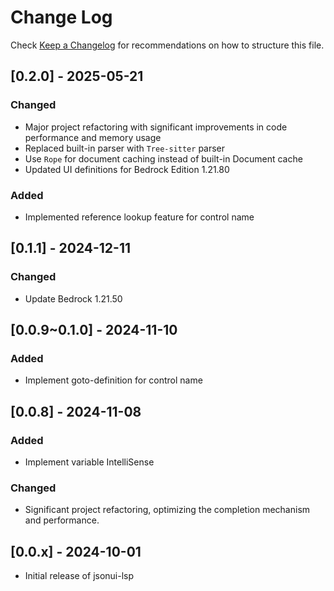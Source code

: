 # Change Log
Check [Keep a Changelog](http://keepachangelog.com/) for recommendations on how to structure this file.

## [0.2.0] - 2025-05-21

### Changed
- Major project refactoring with significant improvements in code performance and memory usage
- Replaced built-in parser with `Tree-sitter` parser
- Use `Rope` for document caching instead of built-in Document cache
- Updated UI definitions for Bedrock Edition 1.21.80

### Added
- Implemented reference lookup feature for control name
  
## [0.1.1] - 2024-12-11
### Changed
- Update Bedrock 1.21.50

## [0.0.9~0.1.0] - 2024-11-10

### Added

- Implement goto-definition for control name

## [0.0.8] - 2024-11-08

### Added

- Implement variable IntelliSense

### Changed

- Significant project refactoring, optimizing the completion mechanism and performance.

## [0.0.x] - 2024-10-01

- Initial release of jsonui-lsp